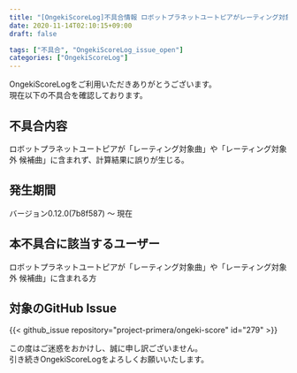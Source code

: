 ```yaml
---
title: "[OngekiScoreLog]不具合情報 ロボットプラネットユートピアがレーティング対象曲に含まれない"
date: 2020-11-14T02:10:15+09:00
draft: false

tags: ["不具合", "OngekiScoreLog_issue_open"]
categories: ["OngekiScoreLog"]
---
```


OngekiScoreLogをご利用いただきありがとうございます。  
現在以下の不具合を確認しております。

<!--more-->

<!-- ## 追記

本不具合の修正が完了いたしました。  
ご利用中の皆様にご迷惑をおかけしましたことを深くお詫び申し上げます。 -->

## 不具合内容

ロボットプラネットユートピアが「レーティング対象曲」や「レーティング対象外 候補曲」に含まれず、計算結果に誤りが生じる。

## 発生期間

バージョン0.12.0(7b8f587) ～ 現在

## 本不具合に該当するユーザー

ロボットプラネットユートピアが「レーティング対象曲」や「レーティング対象外 候補曲」に含まれる方

## 対象のGitHub Issue

{{< github_issue repository="project-primera/ongeki-score" id="279" >}}

この度はご迷惑をおかけし、誠に申し訳ございません。  
引き続きOngekiScoreLogをよろしくお願いいたします。
